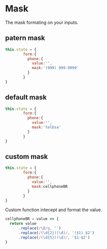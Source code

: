 # Mask

The mask formating on your inputs.


## patern mask

```jsx
this.state = {
        form:{
          phone:{
            value:'',
            mask:'(999) 999-9999'
          }
        }
}
```

## default mask

```jsx
this.state = {
        form:{
          phone:{
            value:'',
            mask:'telUsa'
          }
        }
}
```

## custom mask


```jsx
this.state = {
        form:{
          phone:{
            value:'',
            mask:cellphoneBR
          }
        }
}
```

Custom function intecept and format the value.

```jsx
cellphoneBR = value => {
  return value
      .replace(/\D/g, '') 
      .replace(/(\d{2})(\d)/, '($1) $2') 
      .replace(/(\d{5})(\d)/, '$1-$2')
}
```
